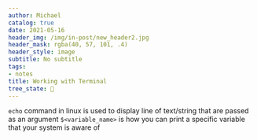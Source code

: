 ```yaml
---
author: Michael
catalog: true
date: 2021-05-16
header_img: /img/in-post/new_header2.jpg
header_mask: rgba(40, 57, 101, .4)
header_style: image
subtitle: No subtitle
tags:
- notes
title: Working with Terminal
tree_state: 🌱
---
```


`echo` command in linux is used to display line of text/string that are passed as an argument
`$<variable_name>` is how you can print a specific variable that your system is aware of